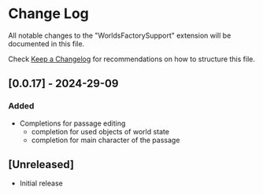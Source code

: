 # Change Log

All notable changes to the "WorldsFactorySupport" extension will be documented in this file.

Check [Keep a Changelog](http://keepachangelog.com/) for recommendations on how to structure this file.

## [0.0.17] - 2024-29-09

### Added

- Completions for passage editing
  - completion for used objects of world state
  - completion for main character of the passage


## [Unreleased]

- Initial release

